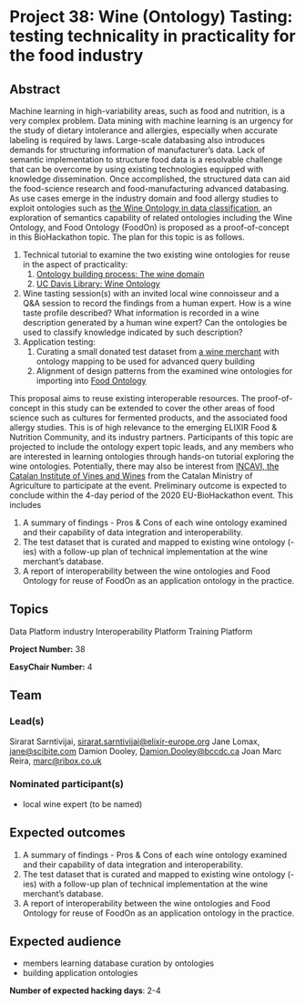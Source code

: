 # Project 38: Wine (Ontology) Tasting: testing technicality in practicality for the food industry

## Abstract

Machine learning in high-variability areas, such as food and nutrition, is a very complex problem. Data mining with machine learning is an urgency for the study of dietary intolerance and allergies, especially when accurate labeling is required by laws. Large-scale databasing also introduces demands for structuring information of manufacturer’s data. Lack of semantic implementation to structure food data is a resolvable challenge that can be overcome by using existing technologies equipped with knowledge dissemination. Once accomplished, the structured data can aid the food-science research and food-manufacturing advanced databasing. As use cases emerge in the industry domain and food allergy studies to exploit ontologies such as [the Wine Ontology in data classification](https://github.com/UCDavisLibrary/wine-ontology/issues/4), an exploration of semantics capability of related ontologies including the Wine Ontology, and Food Ontology (FoodOn) is proposed as a proof-of-concept in this BioHackathon topic. The plan for this topic is as follows.

1. Technical tutorial to examine the two existing wine ontologies for reuse in the aspect of practicality:
   1. [Ontology building process: The wine domain](https://www.researchgate.net/publication/253758073_Ontology_building_process_The_wine_domain)
   1. [UC Davis Library: Wine Ontology](https://github.com/UCDavisLibrary/wine-ontology)
1. Wine tasting session(s) with an invited local wine connoisseur and a Q&A session to record the findings from a human expert. How is a wine taste profile described? What information is recorded in a wine description generated by a human wine expert? Can the ontologies be used to classify knowledge indicated by such description?
1. Application testing:
   1. Curating a small donated test dataset from [a wine merchant](https://www.ribox.co.uk/shop) with ontology mapping to be used for advanced query building
   1. Alignment of design patterns from the examined wine ontologies for importing into [Food Ontology](https://foodon.org/)

This proposal aims to reuse existing interoperable resources. The proof-of-concept in this study can be extended to cover the other areas of food science such as cultures for fermented products, and the associated food allergy studies. This is of high relevance to the emerging ELIXIR Food & Nutrition Community, and its industry partners. Participants of this topic are projected to include the ontology expert topic leads, and any members who are interested in learning ontologies through hands-on tutorial exploring the wine ontologies. Potentially, there may also be interest from [INCAVI, the Catalan Institute of Vines and Wines](http://www.ceics.eu/web/ceics/incavi) from the Catalan Ministry of Agriculture to participate at the event. Preliminary outcome is expected to conclude within the 4-day period of the 2020 EU-BioHackathon event. This includes

1. A summary of findings - Pros & Cons of each wine ontology examined and their capability of data integration and interoperability.
1. The test dataset that is curated and mapped to existing wine ontology (-ies) with a follow-up plan of technical implementation at the wine merchant’s database.
1. A report of interoperability between the wine ontologies and Food Ontology for reuse of FoodOn as an application ontology in the practice. 




## Topics

Data Platform
 industry
 Interoperability Platform
 Training Platform

**Project Number:** 38



**EasyChair Number:** 4

## Team

### Lead(s)

Sirarat Sarntivijai, sirarat.sarntivijai@elixir-europe.org
 Jane Lomax, jane@scibite.com
 Damion Dooley, Damion.Dooley@bccdc.ca
 Joan Marc Reira, marc@ribox.co.uk

### Nominated participant(s)

- local wine expert (to be named)

## Expected outcomes

1) A summary of findings - Pros & Cons of each wine ontology examined and their capability of data integration and interoperability.
 2) The test dataset that is curated and mapped to existing wine ontology (-ies) with a follow-up plan of technical implementation at the wine merchant’s database.
 3) A report of interoperability between the wine ontologies and Food Ontology for reuse of FoodOn as an application ontology in the practice.

## Expected audience

- members learning database curation by ontologies
 - building application ontologies

**Number of expected hacking days**: 2-4

